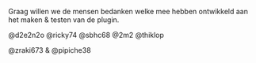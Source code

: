 Graag willen we de mensen bedanken welke mee hebben ontwikkeld aan het maken & testen van de plugin.

@d2e2n2o
@ricky74
@sbhc68
@2m2
@thiklop


@zraki673 & @pipiche38
